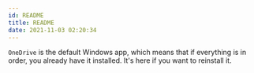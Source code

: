```yaml
---
id: README
title: README
date: 2021-11-03 02:20:34
---
```


`OneDrive` is the default Windows app, which means that if everything is in order, you already have it installed. It's here if you want to reinstall it.
